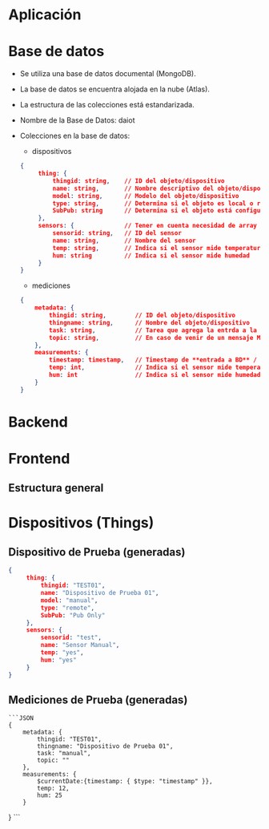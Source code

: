 # Aplicación



# Base de datos

* Se utiliza una base de datos documental (MongoDB).
* La base de datos se encuentra alojada en la nube (Atlas).
* La estructura de las colecciones está estandarizada.

* Nombre de la Base de Datos: daiot
* Colecciones en la base de datos:
    * dispositivos
   ```JSON
   {
        thing: {
            thingid: string,    // ID del objeto/dispositivo
            name: string,       // Nombre descriptivo del objeto/dispositivo
            model: string,      // Modelo del objeto/dispositivo
            type: string,       // Determina si el objeto es local o remoto (local: datos del sensor / remoto: datos externos)
            SubPub: string      // Determina si el objeto está configurado para suscribirse, publicar, o ambos. (op: "Sub Only", "Pub Only", "Both")
        },
        sensors: {              // Tener en cuenta necesidad de array en caso de varios sensores.
            sensorid: string,   // ID del sensor
            name: string,       // Nombre del sensor
            temp: string,       // Indica si el sensor mide temperatura
            hum: string         // Indica si el sensor mide humedad
        }
   }
   ```
    * mediciones
    ```JSON
   {
        metadata: {
            thingid: string,        // ID del objeto/dispositivo
            thingname: string,      // Nombre del objeto/dispositivo
            task: string,           // Tarea que agrega la entrda a la base de datos (origen)
            topic: string,          // En caso de venir de un mensaje MQTT, indica el topic
        },
        measurements: {
            timestamp: timestamp,   // Timestamp de **entrada a BD** / envío de información / captura de la medición
            temp: int,              // Indica si el sensor mide temperatura
            hum: int                // Indica si el sensor mide humedad
        }
   }
    ```


# Backend

# Frontend

## Estructura general



# Dispositivos (Things)

## Dispositivo de Prueba (generadas)

   ```JSON
   {
        thing: {
            thingid: "TEST01",
            name: "Dispositivo de Prueba 01",
            model: "manual",
            type: "remote",
            SubPub: "Pub Only"
        },
        sensors: {
            sensorid: "test",
            name: "Sensor Manual",
            temp: "yes",
            hum: "yes"
        }
   }
   ```


## Mediciones de Prueba (generadas)

    ```JSON
    {
        metadata: {
            thingid: "TEST01",
            thingname: "Dispositivo de Prueba 01",
            task: "manual",
            topic: ""
        },
        measurements: {
            $currentDate:{timestamp: { $type: "timestamp" }},
            temp: 12,
            hum: 25
        }
   }
    ```